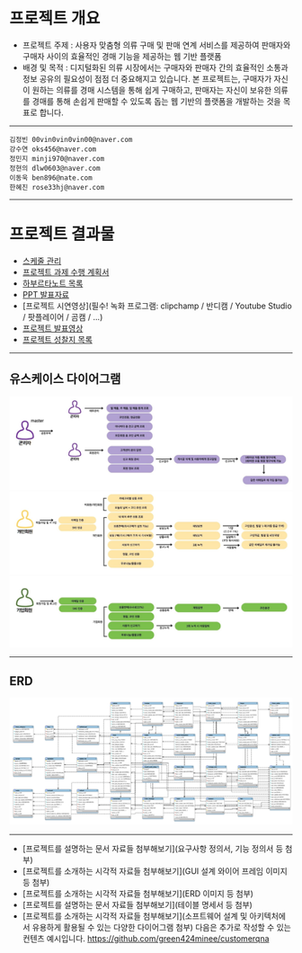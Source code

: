 #  프로젝트 개요

- 프로젝트 주제 : 사용자 맞춤형 의류 구매 및 판매 연계 서비스를 제공하여 판매자와 구매자 사이의 효율적인 경매 기능을 제공하는 웹 기반 플랫폼
- 배경 및 목적 : 디지털화된 의류 시장에서는 구매자와 판매자 간의 효율적인 소통과 정보 공유의 필요성이 점점 더 중요해지고 있습니다. 본 프로젝트는, 구매자가 자신이 원하는 의류를 경매 시스템을 통해 쉽게 구매하고, 판매자는 자신이 보유한 의류를 경매를 통해 손쉽게 판매할 수 있도록 돕는 웹 기반의 플랫폼을 개발하는 것을 목표로 합니다.

---
```
김정빈 00vin0vin0vin00@naver.com
강수연 oks456@naver.com
정민지 minji970@naver.com
정현의 dlw0603@naver.com
이동욱 ben896@nate.com
한혜진 rose33hj@naver.com
```
---

# 프로젝트 결과물

- [스케줄 관리](https://github.com/users/000vin000/projects/4)
- [프로젝트 과제 수행 계획서](1_프로젝트_과제_수행_계획서.md)
- [하부르타노트 목록](2_하브루타_노트_목록.md)
- [PPT 발표자료](3_팀_프로젝트_결과보고서.pptx)
- [프로젝트 시연영상](필수! 녹화 프로그램: clipchamp / 반디캠 / Youtube Studio / 팟플레이어 / 곰캠 / ...)
- [프로젝트 발표영상]()
- [프로젝트 성찰지 목록](4_프로젝트_성찰지_목록.md)

---

## 유스케이스 다이어그램
![유스케이스](/docs/images/usecase1.jpg)
![유스케이스](/docs/images/usecase2.jpg)
![유스케이스](/docs/images/usecase3.jpg)

---

## ERD
![ERD](/docs/images/ERD.png)

---

- [프로젝트를 설명하는 문서 자료들 첨부해보기](요구사항 정의서, 기능 정의서 등 첨부)
- [프로젝트를 소개하는 시각적 자료들 첨부해보기](GUI 설계 와이어 프레임 이미지 등 첨부)
- [프로젝트를 소개하는 시각적 자료들 첨부해보기](ERD 이미지 등 첨부)
- [프로젝트를 설명하는 문서 자료들 첨부해보기](테이블 명세서 등 첨부)
- [프로젝트를 소개하는 시각적 자료들 첨부해보기](소프트웨어 설계 및 아키텍처에서 유용하게 활용될 수 있는 다양한 다이어그램 첨부)
다음은 추가로 작성할 수 있는 컨텐츠 예시입니다.
https://github.com/green424minee/customerqna
